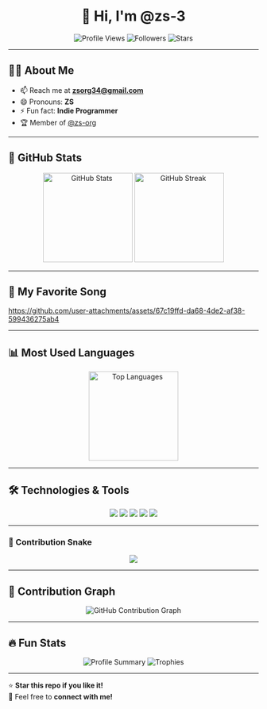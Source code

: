 <h1 align="center">👋 Hi, I'm @zs-3</h1>

<p align="center">
  <img src="https://komarev.com/ghpvc/?username=zs-3&style=flat-square&color=blue" alt="Profile Views"/>
  <img src="https://img.shields.io/github/followers/zs-3?label=Followers&style=flat-square" alt="Followers"/>
  <img src="https://img.shields.io/github/stars/zs-3?label=Stars&style=flat-square" alt="Stars"/>
</p>

---

## 👨‍💻 About Me
- 📫 Reach me at **zsorg34@gmail.com**
- 😄 Pronouns: **ZS**
- ⚡ Fun fact: **Indie Programmer**
- 🏆 Member of [@zs-org](https://github.com/zs-org)

---

## 🚀 GitHub Stats
<p align="center">
  <img src="https://github-readme-stats.vercel.app/api?username=zs-3&show_icons=true&theme=tokyonight&count_private=true" alt="GitHub Stats" height="180px"/>
  <img src="https://github-readme-streak-stats.herokuapp.com/?user=zs-3&theme=tokyonight" alt="GitHub Streak" height="180px"/>
</p>

---

## 🎵 My Favorite Song

https://github.com/user-attachments/assets/67c19ffd-da68-4de2-af38-599436275ab4

---


## 📊 Most Used Languages



<p align="center">
  <img src="https://github-readme-stats.vercel.app/api/top-langs/?username=zs-3&layout=compact&theme=tokyonight" alt="Top Languages" height="180px"/>
</p>

---

## 🛠️ Technologies & Tools
<p align="center">
  <img src="https://img.shields.io/badge/Code-C++-blue?style=flat-square&logo=cplusplus"/>
  <img src="https://img.shields.io/badge/Code-Python-yellow?style=flat-square&logo=python"/>
  <img src="https://img.shields.io/badge/Code-JavaScript-orange?style=flat-square&logo=javascript"/>
  <img src="https://img.shields.io/badge/Tools-Git-red?style=flat-square&logo=git"/>
  <img src="https://img.shields.io/badge/OS-Linux-green?style=flat-square&logo=linux"/>
</p>

---

### 🐍 Contribution Snake
<p align="center">
  <img src="https://zs-3.github.io/zs-3/dist/github-snake.svg" />
</p>

---

## 🎯 Contribution Graph
<p align="center">
  <img src="https://github-readme-activity-graph.vercel.app/graph?username=zs-3&theme=tokyonight" alt="GitHub Contribution Graph"/>
</p>

---

## 🔥 Fun Stats
<p align="center">
  <img src="https://github-profile-summary-cards.vercel.app/api/cards/profile-details?username=zs-3&theme=tokyonight" alt="Profile Summary"/>
  <img src="https://github-profile-trophy.vercel.app/?username=zs-3&theme=tokyonight&row=1&no-frame=true" alt="Trophies"/>
</p>

---

⭐ **Star this repo if you like it!**  
💬 Feel free to **connect with me!**
